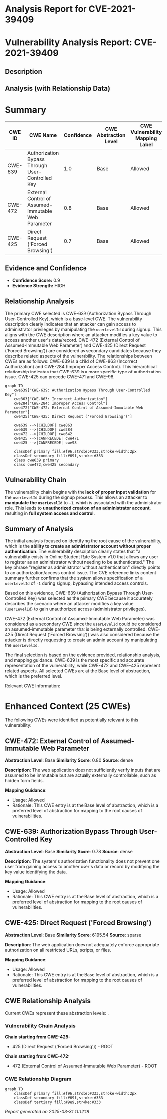 # Analysis Report for CVE-2021-39409

# Vulnerability Analysis Report: CVE-2021-39409

## Description



## Analysis (with Relationship Data)

# Summary
| CWE ID | CWE Name | Confidence | CWE Abstraction Level | CWE Vulnerability Mapping Label | CWE-Vulnerability Mapping Notes |
|---|---|---|---|---|---|
| CWE-639 | Authorization Bypass Through User-Controlled Key | 1.0 | Base | Allowed | Primary CWE |
| CWE-472 | External Control of Assumed-Immutable Web Parameter | 0.8 | Base | Allowed | Secondary Candidate |
| CWE-425 | Direct Request ('Forced Browsing') | 0.7 | Base | Allowed | Secondary Candidate |

## Evidence and Confidence

*   **Confidence Score:** 0.9
*   **Evidence Strength:** HIGH

## Relationship Analysis
The primary CWE selected is CWE-639 (Authorization Bypass Through User-Controlled Key), which is a base-level CWE. The vulnerability description clearly indicates that an attacker can gain access to administrator privileges by manipulating the `userLevelId` during signup. This aligns with the CWE description where an attacker modifies a key value to access another user's data/record. CWE-472 (External Control of Assumed-Immutable Web Parameter) and CWE-425 (Direct Request ('Forced Browsing')) are considered as secondary candidates because they describe related aspects of the vulnerability. The relationships between CWEs are as follows: CWE-639 is a child of CWE-863 (Incorrect Authorization) and CWE-284 (Improper Access Control). This hierarchical relationship indicates that CWE-639 is a more specific type of authorization issue. CWE-425 can precede CWE-471 and CWE-98.

```mermaid
graph TD
    cwe639["CWE-639: Authorization Bypass Through User-Controlled Key"]
    cwe863["CWE-863: Incorrect Authorization"]
    cwe284["CWE-284: Improper Access Control"]
    cwe472["CWE-472: External Control of Assumed-Immutable Web Parameter"]
    cwe425["CWE-425: Direct Request ('Forced Browsing')"]

    cwe639 -->|CHILDOF| cwe863
    cwe639 -->|CHILDOF| cwe284
    cwe472 -->|CHILDOF| cwe642
    cwe425 -->|CANPRECEDE| cwe471
    cwe425 -->|CANPRECEDE| cwe98

    classDef primary fill:#f96,stroke:#333,stroke-width:2px
    classDef secondary fill:#69f,stroke:#333
    class cwe639 primary
    class cwe472,cwe425 secondary
```

## Vulnerability Chain
The vulnerability chain begins with the **lack of proper input validation** for the `userLevelId` during the signup process. This allows an attacker to **manipulate the `userLevelId`** to `-1`, which is associated with the administrator role. This leads to **unauthorized creation of an administrator account**, resulting in **full system access and control**.

## Summary of Analysis
The initial analysis focused on identifying the root cause of the vulnerability, which is the **ability to create an administrator account without proper authentication**. The vulnerability description clearly states that "a vulnerability exists in Online Student Rate System v1.0 that allows any user to register as an administrator without needing to be authenticated." The key phrase "register as administrator without authentication" directly points to an authorization/access control issue. The CVE reference links content summary further confirms that the system allows specification of a `userLevelId` of `-1` during signup, bypassing intended access controls.

Based on this evidence, CWE-639 (Authorization Bypass Through User-Controlled Key) was selected as the primary CWE because it accurately describes the scenario where an attacker modifies a key value (`userLevelId`) to gain unauthorized access (administrator privileges).

CWE-472 (External Control of Assumed-Immutable Web Parameter) was considered as a secondary CWE since the `userLevelId` could be considered an assumed-immutable parameter that is being externally controlled.
CWE-425 (Direct Request ('Forced Browsing')) was also considered because the attacker is directly requesting to create an admin account by manipulating the `userLevelId`.

The final selection is based on the evidence provided, relationship analysis, and mapping guidance. CWE-639 is the most specific and accurate representation of the vulnerability, while CWE-472 and CWE-425 represent related aspects. All selected CWEs are at the Base level of abstraction, which is the preferred level.

Relevant CWE Information:

# Enhanced Context (25 CWEs)
The following CWEs were identified as potentially relevant to this vulnerability:

## CWE-472: External Control of Assumed-Immutable Web Parameter
**Abstraction Level**: Base
**Similarity Score**: 0.80
**Source**: dense

**Description**:
The web application does not sufficiently verify inputs that are assumed to be immutable but are actually externally controllable, such as hidden form fields.

**Mapping Guidance**:
- Usage: Allowed
- Rationale: This CWE entry is at the Base level of abstraction, which is a preferred level of abstraction for mapping to the root causes of vulnerabilities.

## CWE-639: Authorization Bypass Through User-Controlled Key
**Abstraction Level**: Base
**Similarity Score**: 0.78
**Source**: dense

**Description**:
The system's authorization functionality does not prevent one user from gaining access to another user's data or record by modifying the key value identifying the data.

**Mapping Guidance**:
- Usage: Allowed
- Rationale: This CWE entry is at the Base level of abstraction, which is a preferred level of abstraction for mapping to the root causes of vulnerabilities.

## CWE-425: Direct Request ('Forced Browsing')
**Abstraction Level**: Base
**Similarity Score**: 6195.54
**Source**: sparse

**Description**:
The web application does not adequately enforce appropriate authorization on all restricted URLs, scripts, or files.

**Mapping Guidance**:
- Usage: Allowed
- Rationale: This CWE entry is at the Base level of abstraction, which is a preferred level of abstraction for mapping to the root causes of vulnerabilities.


## CWE Relationship Analysis

Current CWEs represent these abstraction levels: .


### Vulnerability Chain Analysis

**Chain starting from CWE-425:**
- 425 (Direct Request ('Forced Browsing')) - ROOT


**Chain starting from CWE-472:**
- 472 (External Control of Assumed-Immutable Web Parameter) - ROOT



### CWE Relationship Diagram

```mermaid
graph TD
    classDef primary fill:#f96,stroke:#333,stroke-width:2px
    classDef secondary fill:#69f,stroke:#333
    classDef tertiary fill:#9e9,stroke:#333
```



*Report generated on 2025-03-31 11:12:18*
